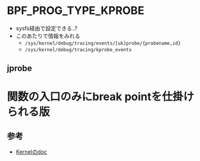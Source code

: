 # BPF_PROG_TYPE_KPROBE

* sysfs経由で設定できる..?
* このあたりで情報をみれる
  * `/sys/kernel/debug/tracing/events/[uk]probe/{probename,id}`
  * `/sys/kernel/debug/tracing/kprobe_events`


## jprobe

関数の入口のみにbreak pointを仕掛けられる版
=======
## 参考

- [Kernelのdoc](https://docs.kernel.org/trace/kprobes.html#kprobes-archs-supported)
